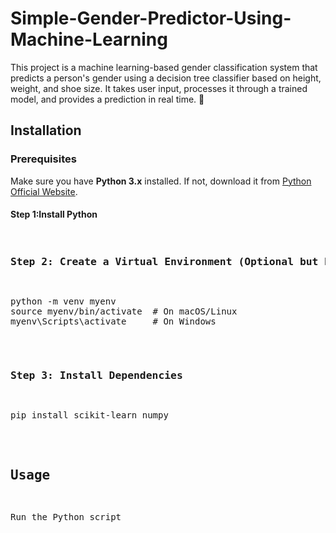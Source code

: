 # Simple-Gender-Predictor-Using-Machine-Learning
This project is a machine learning-based gender classification system that predicts a person's gender using a decision tree classifier based on height, weight, and shoe size. It takes user input, processes it through a trained model, and provides a prediction in real time. 🚀
<h2>Installation</h2>

<h3>Prerequisites</h3>
<p>Make sure you have <strong>Python 3.x</strong> installed. If not, download it from <a href="https://www.python.org/downloads/">Python Official Website</a>.</p>

<h4>Step 1:Install Python  </h4>
<pre>
  
<h3>Step 2: Create a Virtual Environment (Optional but Recommended)</h3>
<pre>
python -m venv myenv
source myenv/bin/activate  # On macOS/Linux
myenv\Scripts\activate     # On Windows
</pre>

<h3>Step 3: Install Dependencies</h3>
<pre>
pip install scikit-learn numpy
</pre>

<h2>Usage</h2>
<p>Run the Python script </p>
